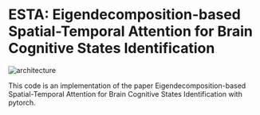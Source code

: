 # ESTA: Eigendecomposition-based Spatial-Temporal Attention for Brain Cognitive States Identification
![architecture](./ESTA.png)

This code is an implementation of the paper Eigendecomposition-based Spatial-Temporal Attention for Brain Cognitive States Identification with pytorch.
